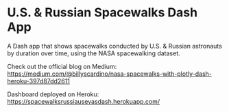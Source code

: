 # U.S. & Russian Spacewalks Dash App
A Dash app that shows spacewalks conducted by U.S. & Russian astronauts by duration over time, using the NASA spacewalking dataset.  

Check out the official blog on Medium:
https://medium.com/@billyscardino/nasa-spacewalks-with-plotly-dash-heroku-397d87dd2611

Dashboard deployed on Heroku:
https://spacewalksrussiausevasdash.herokuapp.com/
